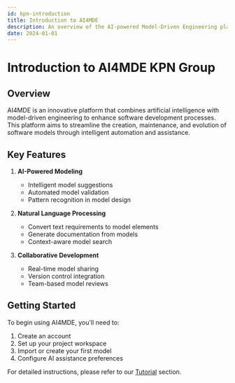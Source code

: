 ```yaml
---
id: kpn-introduction
title: Introduction to AI4MDE
description: An overview of the AI-powered Model-Driven Engineering platform
date: 2024-01-01
---
```


# Introduction to AI4MDE KPN Group

## Overview

AI4MDE is an innovative platform that combines artificial intelligence with model-driven engineering to enhance software development processes. This platform aims to streamline the creation, maintenance, and evolution of software models through intelligent automation and assistance.

## Key Features

1. **AI-Powered Modeling**
   - Intelligent model suggestions
   - Automated model validation
   - Pattern recognition in model design

2. **Natural Language Processing**
   - Convert text requirements to model elements
   - Generate documentation from models
   - Context-aware model search

3. **Collaborative Development**
   - Real-time model sharing
   - Version control integration
   - Team-based model reviews

## Getting Started

To begin using AI4MDE, you'll need to:

1. Create an account
2. Set up your project workspace
3. Import or create your first model
4. Configure AI assistance preferences

For detailed instructions, please refer to our [Tutorial](/tutorial) section. 